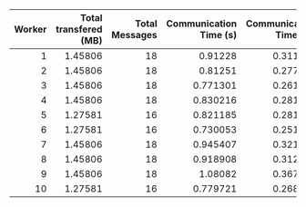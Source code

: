|   Worker |   Total transfered (MB) |   Total Messages |   Communication Time (s) |   Communication Time (%) |   Work Time (s) |   Work Time (%) |   Other Time (s) |   Other Time (%) |
|---------:|------------------------:|-----------------:|-------------------------:|-------------------------:|----------------:|----------------:|-----------------:|-----------------:|
|        1 |                 1.45806 |               18 |                 0.91228  |                 0.311874 |         185.683 |         63.4781 |          105.92  |          36.21   |
|        2 |                 1.45806 |               18 |                 0.81251  |                 0.277016 |         183.111 |         62.4296 |          109.385 |          37.2934 |
|        3 |                 1.45806 |               18 |                 0.771301 |                 0.261665 |         155.425 |         52.7282 |          138.57  |          47.0102 |
|        4 |                 1.45806 |               18 |                 0.830216 |                 0.281908 |         147.068 |         49.9382 |          146.601 |          49.7798 |
|        5 |                 1.27581 |               16 |                 0.821185 |                 0.281731 |         139.513 |         47.864  |          151.144 |          51.8542 |
|        6 |                 1.27581 |               16 |                 0.730053 |                 0.251155 |         160.874 |         55.3443 |          129.074 |          44.4046 |
|        7 |                 1.45806 |               18 |                 0.945407 |                 0.321759 |         171.482 |         58.362  |          121.397 |          41.3163 |
|        8 |                 1.45806 |               18 |                 0.918908 |                 0.312161 |         170.394 |         57.8843 |          123.057 |          41.8036 |
|        9 |                 1.45806 |               18 |                 1.08082  |                 0.367981 |         171.411 |         58.3592 |          121.225 |          41.2728 |
|       10 |                 1.27581 |               16 |                 0.779721 |                 0.268496 |         167.344 |         57.6246 |          122.28  |          42.1069 |